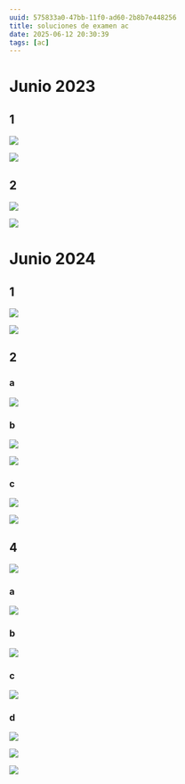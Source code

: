 ```yaml
---
uuid: 575833a0-47bb-11f0-ad60-2b8b7e448256
title: soluciones de examen ac
date: 2025-06-12 20:30:39
tags: [ac]
---
```


# Junio 2023

## 1 

![](https://img.164314.xyz/2025/06/582fe3cadf6cf771261bb1233ff8a777.png)

![](https://img.164314.xyz/2025/06/dd0f705e1685a613b69e1bdd5c954835.png)

## 2 

![](https://img.164314.xyz/2025/06/0c9ced8a56726ea2e82544d1b738225c.png)

![](https://img.164314.xyz/2025/06/aeb687c0a2dc01d6f9c9566535b05d41.png)

# Junio 2024

## 1 

![](https://img.164314.xyz/2025/06/0edab1ecdc4ca9c3c9de6c31eb4938be.png)

![](https://img.164314.xyz/2025/06/90aaef562a5507cd1dfca3b093c4a1b8.png)

## 2 

### a

![](https://img.164314.xyz/2025/06/b9ecfb426e84e35590c706dbe7963bbe.png)

### b

![](https://img.164314.xyz/2025/06/1a85a8af0fd8696654b65fe84d235579.png)

![](https://img.164314.xyz/2025/06/84c99d85924502a34cf9afa6d1def03e.png)

### c

![](https://img.164314.xyz/2025/06/28da15bd2a0e133ef8ca7c8ae4af492a.png)

![](https://img.164314.xyz/2025/06/5cd0f3586aaac89bf85a9fdf0be29246.png)

## 4

![](https://img.164314.xyz/2025/06/94fe14d891dab59739ca8ee86855ae4e.png)

### a

![](https://img.164314.xyz/2025/06/5b8e93b12c15babbc25838dc87df544d.png)

### b

![](https://img.164314.xyz/2025/06/16ce69cf724487b398c2011b0e52cacf.png)

### c

![](https://img.164314.xyz/2025/06/c80a044e88fc11136575436c9c75f5ab.png)

### d

![](https://img.164314.xyz/2025/06/aec1a4011eeb4625ee0552b3373ec73a.png)

![](https://img.164314.xyz/2025/06/1927bee14d93a3cb2d648873d8d03a24.png)

![](https://img.164314.xyz/2025/06/613722b6ea53732938deffbd472353bd.png)

